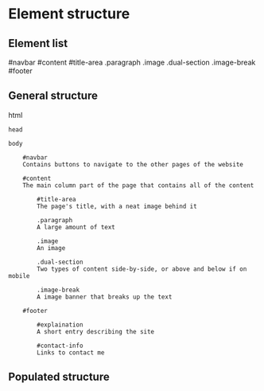 # Element structure

## Element list

#navbar
#content
#title-area
.paragraph
.image
.dual-section
.image-break
#footer

## General structure
html

    head

    body

		#navbar
		Contains buttons to navigate to the other pages of the website

        #content
        The main column part of the page that contains all of the content

			#title-area
			The page's title, with a neat image behind it

			.paragraph
			A large amount of text

			.image
			An image

			.dual-section
			Two types of content side-by-side, or above and below if on mobile

			.image-break
			A image banner that breaks up the text
		
		#footer

			#explaination
			A short entry describing the site

			#contact-info
			Links to contact me

## Populated structure
<html>
    <head></head>
    <body>
		<div>
			<div id="navbar"></div>
			<div id="content">
				<div id="title-area">
					<div id="page-title"></div>
					<div id="page-banner"></div>
				</div>
				<div class="paragraph"></div>
				<div class="image"></div>
				<div class="dual-section"></div>
				<div class="image-break"></div>
			</div>
			<div id="footer">
				<div id="explaination"></div>
				<div id="contact-info"></div>
			</div>
		</div>
	</body>
</html>